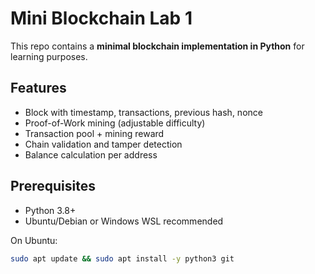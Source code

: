 # Mini Blockchain Lab 1

This repo contains a **minimal blockchain implementation in Python** for learning purposes.

## Features
- Block with timestamp, transactions, previous hash, nonce
- Proof-of-Work mining (adjustable difficulty)
- Transaction pool + mining reward
- Chain validation and tamper detection
- Balance calculation per address

## Prerequisites
- Python 3.8+  
- Ubuntu/Debian or Windows WSL recommended  

On Ubuntu:
```bash
sudo apt update && sudo apt install -y python3 git
